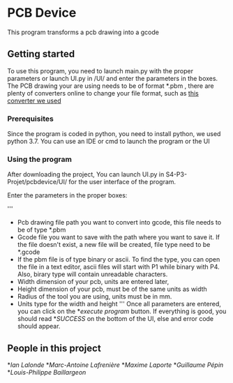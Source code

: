 # PCB Device

This program transforms a pcb drawing into a gcode

## Getting started

To use this program, you need to launch main.py with the proper parameters or launch UI.py in /UI/ and enter the parameters in the boxes.
The PCB drawing your are using needs to be of format *.pbm ,
there are plenty of converters online to change your file format, such as [this converter we used](https://convertio.co/fr/pdf-pbm/)

### Prerequisites

Since the program is coded in python, you need to install python, we used python 3.7.
You can use an IDE or cmd to launch the program or the UI

### Using the program

After downloading the project,
You can launch UI.py in S4-P3-Projet/pcbdevice/UI/ for the user interface of the program.

Enter the parameters in the proper boxes:

'''
* Pcb drawing file path you want to convert into gcode, this file needs to be of type *.pbm
* Gcode file you want to save with the path where you want to save it.
  If the file doesn't exist, a new file will be created, file type need to be *.gcode
* If the pbm file is of type binary or ascii. To find the type, you can open the file in a text editor,
  ascii files will start with P1 while binary with P4. Also, birary type will contain unreadable characters.
* Width dimension of your pcb, units are entered later, 
* Height dimension of your pcb, must be of the same units as width
* Radius of the tool you are using, units must be in mm.
* Units type for the width and height
'''
Once all parameters are entered, you can click on the **execute program* button.
If everything is good, you should read **SUCCESS* on the bottom of the UI, else and error code should appear.

## People in this project

**Ian Lalonde*
**Marc-Antoine Lafrenière*
**Maxime Laporte*
**Guillaume Pépin*
**Louis-Philippe Baillargeon*
